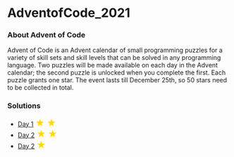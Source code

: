 # AdventofCode_2021
### About Advent of Code
Advent of Code is an Advent calendar of small programming puzzles for a variety of skill sets and skill levels that can be solved in any programming language.
Two puzzles will be made available on each day in the Advent calendar; the second puzzle is unlocked when you complete the first. Each puzzle grants one star.
The event lasts till December 25th, so 50 stars need to be collected in total.

### Solutions
<ul>
  <li><a href = "https://github.com/Santhoshi-Ravi/AdventofCode_2021/blob/main/Solutions/Day1_solution.py">Day 1</a>  <span style="font-size:150%;color:#FFD700;">&starf;</span> <span style="font-size:150%;color:#FFD700;">&starf;</span></li>
  <li><a href = "https://github.com/Santhoshi-Ravi/AdventofCode_2021/blob/main/Solutions/Day2_solution.py">Day 2</a> <span style="font-size:150%;color:#FFD700;">&starf;</span> <span style="font-size:150%;color:#FFD700;">&starf;</span></li>
  <li><a href = "https://github.com/Santhoshi-Ravi/AdventofCode_2021/blob/main/Solutions/Day3_solution.py">Day 2</a> <span style="font-size:150%;color:#FFD700;">&starf;</span></li>
